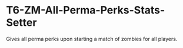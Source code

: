 # T6-ZM-All-Perma-Perks-Stats-Setter
Gives all perma perks upon starting a match of zombies for all players.
